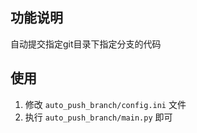 ## 功能说明

自动提交指定git目录下指定分支的代码

## 使用

1. 修改 `auto_push_branch/config.ini` 文件
2. 执行 `auto_push_branch/main.py` 即可